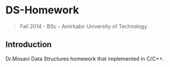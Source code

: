# DS-Homework
> Fall 2014 - BSc - Amirkabir University of Technology

## Introduction
Dr.Mosavi Data Structures homework that implemented in C/C++.
